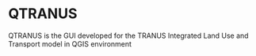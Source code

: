 # QTRANUS
QTRANUS is the GUI developed for the TRANUS Integrated Land Use and Transport model in QGIS environment
